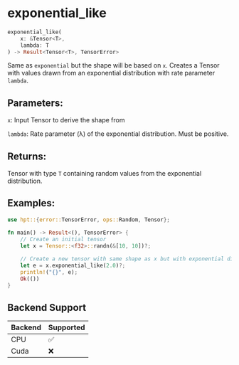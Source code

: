 # exponential_like
```rust
exponential_like(
    x: &Tensor<T>,
    lambda: T
) -> Result<Tensor<T>, TensorError>
```
Same as `exponential` but the shape will be based on `x`. Creates a Tensor with values drawn from an exponential distribution with rate parameter `lambda`.

## Parameters:
`x`: Input Tensor to derive the shape from

`lambda`: Rate parameter (λ) of the exponential distribution. Must be positive.

## Returns:
Tensor with type `T` containing random values from the exponential distribution.

## Examples:
```rust
use hpt::{error::TensorError, ops::Random, Tensor};

fn main() -> Result<(), TensorError> {
    // Create an initial tensor
    let x = Tensor::<f32>::randn(&[10, 10])?;
    
    // Create a new tensor with same shape as x but with exponential distribution
    let e = x.exponential_like(2.0)?;
    println!("{}", e);
    Ok(())
}
```
## Backend Support
| Backend | Supported |
|---------|-----------|
| CPU     | ✅         |
| Cuda    | ❌        |